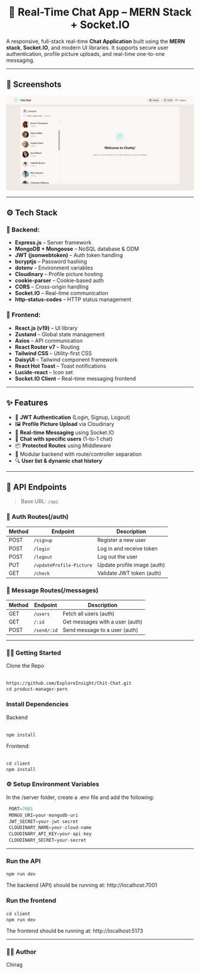 <h1 align='center'>💬 Real-Time Chat App – MERN Stack + Socket.IO</h1>

A responsive, full-stack real-time **Chat Application** built using the **MERN stack**, **Socket.IO**, and modern UI libraries. It supports secure user authentication, profile picture uploads, and real-time one-to-one messaging.

---

## 📸 Screenshots

![Home page](/client/public/homepage_chitChat.jpeg)


---

## ⚙️ Tech Stack

### 🔧 Backend:
- **Express.js** – Server framework
- **MongoDB + Mongoose** – NoSQL database & ODM
- **JWT (jsonwebtoken)** – Auth token handling
- **bcryptjs** – Password hashing
- **dotenv** – Environment variables
- **Cloudinary** – Profile picture hosting
- **cookie-parser** – Cookie-based auth
- **CORS** – Cross-origin handling
- **Socket.IO** – Real-time communication
- **http-status-codes** – HTTP status management

### 🎨 Frontend:
- **React.js (v19)** – UI library
- **Zustand** – Global state management
- **Axios** – API communication
- **React Router v7** – Routing
- **Tailwind CSS** – Utility-first CSS
- **DaisyUI** – Tailwind component framework
- **React Hot Toast** – Toast notifications
- **Lucide-react** – Icon set
- **Socket.IO Client** – Real-time messaging frontend

---

## ✨ Features

- 🔐 **JWT Authentication** (Login, Signup, Logout)
- 🖼️ **Profile Picture Upload** via Cloudinary
- 💬 **Real-time Messaging** using Socket.IO
- 👥 **Chat with specific users** (1-to-1 chat)
- 📦 **Protected Routes** using Middleware
- 📁 Modular backend with route/controller separation
- 🔍 **User list & dynamic chat history**

---

## 🔌 API Endpoints

> Base URL: `/api`

### 🧑 Auth Routes(/auth)

| Method | Endpoint                   | Description                    |
|--------|----------------------------|--------------------------------|
| POST   | `/signup`                  | Register a new user           |
| POST   | `/login`                   | Log in and receive token      |
| POST   | `/logout`                  | Log out the user              |
| PUT    | `/updateProfile-Picture`   | Update profile image (auth)   |
| GET    | `/check`                   | Validate JWT token (auth)     |

### 💬 Message Routes(/messages)

| Method | Endpoint           | Description                      |
|--------|--------------------|----------------------------------|
| GET    | `/users`           | Fetch all users (auth)           |
| GET    | `/:id`             | Get messages with a user (auth)  |
| POST   | `/send/:id`        | Send message to a user (auth)    |

---

### 🧑‍💻 Getting Started

 Clone the Repo
 
```shell

https://github.com/ExploreInsight/Chit-Chat.git
cd product-manager-pern

```
### Install Dependencies
Backend

```shell

npm install

```

 Frontend:
 
 ```shell

cd client
npm install

```

### ⚙️ Setup Environment Variables

In the /server folder, create a .env file and add the following:

```js
 PORT=7001
 MONGO_URI=your-mongodb-uri
 JWT_SECRET=your-jwt-secret
 CLOUDINARY_NAME=your-cloud-name
 CLOUDINARY_API_KEY=your-api-key
 CLOUDINARY_SECRET=your-secret
```
---

### Run the API

```shell
npm run dev
```
The backend (API) should be running at:
http://localhost:7001 

### Run the frontend

```shell
cd client
npm run dev
```

The frontend should be running at:
http://localhost:5173

---

### 👨‍💻 Author
Chirag
